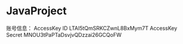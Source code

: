 # JavaProject

账号信息：
AccessKey ID LTAI5tQmSRKCZwnL8BxMym7T
AccessKey Secret MNOU3tPaPTaDsvjvQDzzai26GCQoFW
